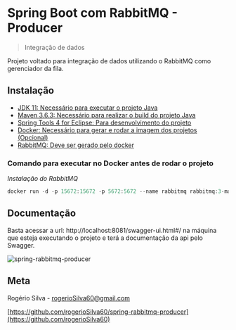 # Spring Boot com RabbitMQ - Producer
>Integração de dados

Projeto voltado para integração de dados utilizando o RabbitMQ como gerenciador da fila. 

## Instalação
- [JDK 11: Necessário para executar o projeto Java](https://www.oracle.com/java/technologies/javase-jdk11-downloads.html)
- [Maven 3.6.3: Necessário para realizar o build do projeto Java](https://maven.apache.org/docs/3.6.3/release-notes.html)
- [Spring Tools 4 for Eclipse: Para desenvolvimento do projeto](https://spring.io/tools)
- [Docker: Necessário para gerar e rodar a imagem dos projetos (Opcional)](https://docs.docker.com/get-docker/)
- [RabbitMQ: Deve ser gerado pelo docker](https://www.rabbitmq.com/)

### Comando para executar no Docker antes de rodar o projeto

*Instalação do RabbitMQ*
```d
docker run -d -p 15672:15672 -p 5672:5672 --name rabbitmq rabbitmq:3-management
```

## Documentação

Basta acessar a url: http://localhost:8081/swagger-ui.html#/ na máquina que esteja executando o projeto e terá a documentação da api pelo Swagger.

![spring-rabbitmq-producer](https://user-images.githubusercontent.com/23174611/101501076-0c358b00-394e-11eb-8805-cfb2cdabe8a7.png)

## Meta

Rogério Silva - rogerioSilva60@gmail.com

[https://github.com/rogerioSilva60/spring-rabbitmq-producer](https://github.com/rogerioSilva60)
